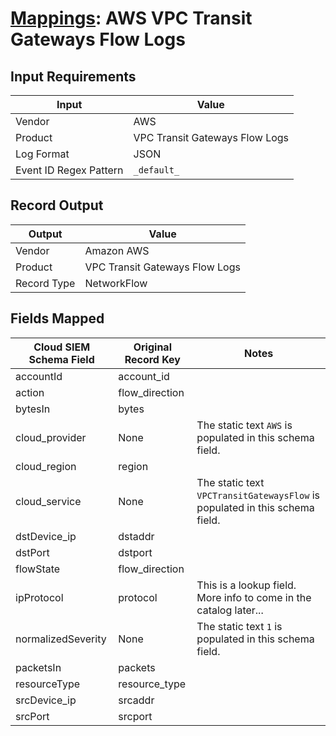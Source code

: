 # [Mappings](README.md): AWS VPC Transit Gateways Flow Logs

## Input Requirements

|Input|Value|
|-----|-----|
|Vendor|AWS|
|Product|VPC Transit Gateways Flow Logs|
|Log Format|JSON|
|Event ID Regex Pattern|`_default_`|

## Record Output

|Output|Value|
|------|-----|
|Vendor|Amazon AWS|
|Product|VPC Transit Gateways Flow Logs|
|Record Type|NetworkFlow|

## Fields Mapped

|Cloud SIEM Schema Field|Original Record Key|Notes|
|-----------------------|-------------------|-----|
|accountId|account_id||
|action|flow_direction||
|bytesIn|bytes||
|cloud_provider|None|The static text `AWS` is populated in this schema field.|
|cloud_region|region||
|cloud_service|None|The static text `VPCTransitGatewaysFlow` is populated in this schema field.|
|dstDevice_ip|dstaddr||
|dstPort|dstport||
|flowState|flow_direction||
|ipProtocol|protocol|This is a lookup field. More info to come in the catalog later...|
|normalizedSeverity|None|The static text `1` is populated in this schema field.|
|packetsIn|packets||
|resourceType|resource_type||
|srcDevice_ip|srcaddr||
|srcPort|srcport||

